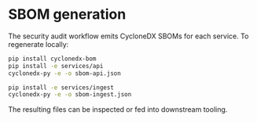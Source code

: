# SBOM generation

The security audit workflow emits CycloneDX SBOMs for each service. To
regenerate locally:

```bash
pip install cyclonedx-bom
pip install -e services/api
cyclonedx-py -e -o sbom-api.json

pip install -e services/ingest
cyclonedx-py -e -o sbom-ingest.json
```

The resulting files can be inspected or fed into downstream tooling.
